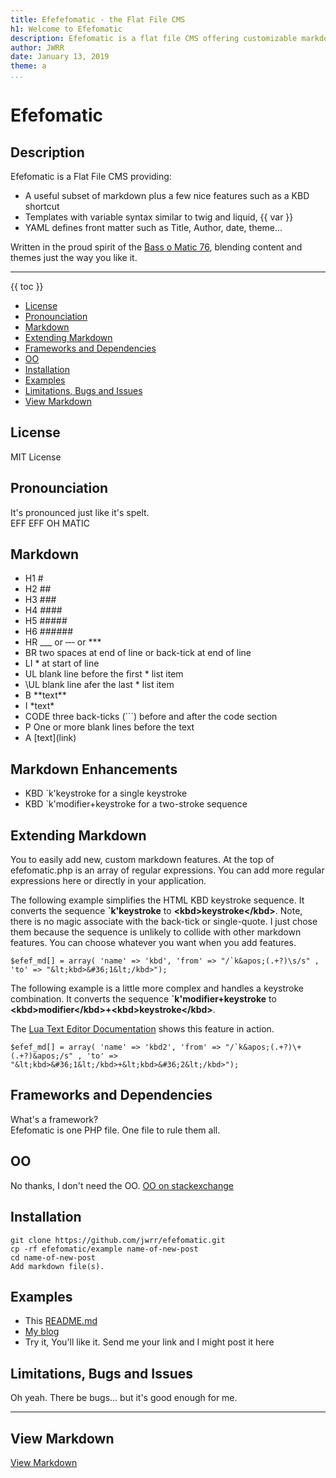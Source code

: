 ```yaml
---
title: Efefefomatic - the Flat File CMS
h1: Welcome to Efefomatic
description: Efefomatic is a flat file CMS offering customizable markdown, templates and YAML front-matter. No dependencies or frameworks.  Just a single file and a simple install.
author: JWRR
date: January 13, 2019
theme: a
...
```


# Efefomatic
## Description
Efefomatic is a Flat File CMS providing:

* A useful subset of markdown plus a few nice features such as a KBD shortcut 
* Templates with variable syntax similar to twig and liquid,  &lbrace;&lbrace; var &rbrace;&rbrace;
* YAML defines front matter such as Title, Author, date, theme...

Written in the proud spirit of the [Bass o Matic 76](https://www.youtube.com/watch?v=2HKTx5WFcs0),
blending content and themes just the way you like it.

---

{{ toc }}

<ul><li> <a href="#license">License</a>
<li> <a href="#pronounciation">Pronounciation</a>
<li> <a href="#markdown">Markdown</a>
<li> <a href="#extending-markdown">Extending Markdown</a>
<li> <a href="#frameworks">Frameworks and Dependencies</a>
<li> <a href="#00">OO</a>
<li> <a href="#install">Installation</a>
<li> <a href="#examples">Examples</a>
<li> <a href="#tbd">Limitations, Bugs and Issues</a>
<li> <a href="#view-markdown">View Markdown</a></ul>

<a name="license"></a>
## License
MIT License

<a name="pronounciation"></a>
## Pronounciation
It's pronounced just like it's spelt.  
EFF EFF OH MATIC

<a name="markdown"></a>
## Markdown

* H1 &num;
* H2 &num;&num;
* H3 &num;&num;&num;
* H4 &num;&num;&num;&num;
* H5 &num;&num;&num;&num;&num;
* H6 &num;&num;&num;&num;&num;&num;
* HR &lowbar;&lowbar;&lowbar; or &hyphen;&hyphen;&hyphen; or &ast;&ast;&ast;
* BR two spaces at end of line or back-tick at end of line
* LI &ast; at start of line
* UL blank line before the first &ast; list item
* &bsol;UL blank line afer the last &ast; list item
* B  &ast;&ast;text&ast;&ast;
* I  &ast;text&ast;
* CODE three back-ticks (&grave;&grave;&grave;) before and after the code section
* P  One or more blank lines before the text
* A &lbrack;text&rbrack;&lpar;link&rpar;

<a name="markdown-enhancements"></a>
## Markdown Enhancements

* KBD &grave;k&apos;keystroke for a single keystroke
* KBD &grave;k&apos;modifier+keystroke for a two-stroke sequence

<a name="extending-markdown"></a>
## Extending Markdown

You to easily add new, custom markdown features.  At the top of efefomatic.php 
is an array of regular expressions. You can add more regular expressions here
or directly in your application.

The following example simplifies the HTML KBD keystroke sequence. It converts
the sequence <b>`k&apos;keystroke</b> to 
<b>&lt;kbd>keystroke&lt;/kbd></b>. Note, there is no magic associate with the
back-tick or single-quote.  I just chose them because the sequence is unlikely
to collide with other markdown features. You can choose whatever you want when 
you add features.

```
$efef_md[] = array( 'name' => 'kbd', 'from' => "/`k&apos;(.+?)\s/s" , 'to' => "&lt;kbd>&#36;1&lt;/kbd>");
```
The following example is a little more complex and handles a keystroke
combination. It converts the sequence 
<b>`k&apos;modifier+keystroke</b> to
<b>&lt;kbd>modifier&lt;/kbd>+&lt;kbd>keystroke&lt;/kbd></b>.

The [Lua Text Editor Documentation](http://jwrr.com/blog/lua-text-editor) shows
this feature in action.

```
$efef_md[] = array( 'name' => 'kbd2', 'from' => "/`k&apos;(.+?)\+(.+?)&apos;/s" , 'to' => "&lt;kbd>&#36;1&lt;/kbd>+&lt;kbd>&#36;2&lt;/kbd>");
```

<a name="frameworks"></a>
## Frameworks and Dependencies
What's a framework?  
Efefomatic is one PHP file. One file to rule them all.

<a name="00"></a>
## OO
No thanks, I don't need the OO.
[OO on stackexchange](https://travel.stackexchange.com/questions/71995/why-is-this-bathroom-symbol-in-germany-00)

<a name="install"></a>
## Installation

```
git clone https://github.com/jwrr/efefomatic.git
cp -rf efefomatic/example name-of-new-post
cd name-of-new-post
Add markdown file(s).
```
<a name="examples"></a>
## Examples

* This [README.md](http://jwrr.com/blog/efefomatic)
* [My blog](http://jwrr.com/blog)
* Try it, You'll like it. Send me your link and I might post it here

<a name="tbd"></a>
## Limitations, Bugs and Issues
Oh yeah. There be bugs... but it's good enough for me.
___

<a name="view-markdown"></a>
## View Markdown
[View Markdown](README.md)
